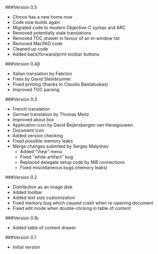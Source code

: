 ###Version 0.5
- Chmox has a new home now
- Code now builds again
- Migrated code to modern Objective-C syntax and ARC
- Removed potentially stale translations
- Removed TOC drawer in favour of an in-window list
- Removed MacPAD code
- Cleaned up code
- Added back/forward/print toolbar buttons

###Version 0.4&beta;
- Italian translation by Fabrizio
- Fixes by David Steinbrunner
- Fixed printing (thanks to Claudio Bantaloukas)
- Improved TOC parsing

###Version 0.3
- French translation
- German translation by Thomas Meitz
- Improved about box
- Application icon by David Beijersbergen van Henegouwen
- Document icon
- Added version checking
- Fixed possible memory leaks
- Merge changes submited by Sergey Malyshev
    * Added "View" menu
    * Fixed "white artifact" bug
    * Replaced delegate setup code by NIB connections 
    * Fixed miscellaneous bugs (memory leaks)

###Version 0.2
- Distribution as an image disk
- Added toolbar
- Added text size customization
- Fixed memory bug which caused crash when re-opening document
- Fixed edit mode when double-clicking in table of content

###Version 0.1b
- Added table of content drawer

###Version 0.1
- Initial version